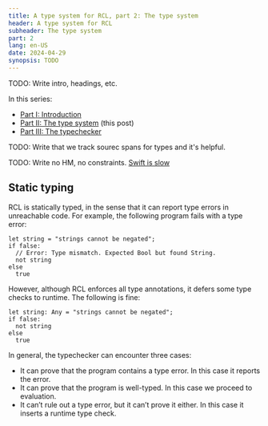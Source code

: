 ```yaml
---
title: A type system for RCL, part 2: The type system
header: A type system for RCL
subheader: The type system
part: 2
lang: en-US
date: 2024-04-29
synopsis: TODO
---
```


TODO: Write intro, headings, etc.

In this series:

 * [Part <abbr>I</abbr>: Introduction][part1]
 * [Part <abbr>II</abbr>: The type system][part2] (this post)
 * [Part <abbr>III</abbr>: The typechecker][part3]

TODO: Write that we track sourec spans for types and it's helpful.

TODO: Write no HM, no constraints.
[Swift is slow][swift-slow]

[swift-slow]: https://danielchasehooper.com/posts/why-swift-is-slow/

## Static typing

R<!---->C<!---->L is statically typed,
in the sense that it can report type errors in unreachable code.
For example,
the following program fails with a type error:

```
let string = "strings cannot be negated";
if false:
  // Error: Type mismatch. Expected Bool but found String.
  not string
else
  true
```

However,
although RCL enforces all type annotations,
it defers some type checks to runtime.
The following is fine:

```
let string: Any = "strings cannot be negated";
if false:
  not string
else
  true
```

In general,
the typechecker can encounter three cases:

* It can prove that the program contains a type error.
  In this case it reports the error.
* It can prove that the program is well-typed.
  In this case we proceed to evaluation.
* It can’t rule out a type error, but it can’t prove it either.
  In this case it inserts a runtime type check.

[part1]: /2024/a-type-system-for-rcl-part-1-introduction
[part2]: /2024/a-type-system-for-rcl-part-2-the-type-system
[part3]: /2024/a-type-system-for-rcl-part-3-the-typechecker
